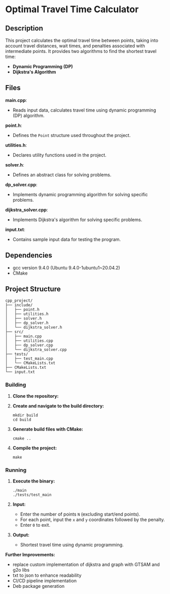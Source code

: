 # Optimal Travel Time Calculator

## Description

This project calculates the optimal travel time between points, taking into account travel distances, wait times, and penalties associated with intermediate points. It provides two algorithms to find the shortest travel time:

- **Dynamic Programming (DP)**
- **Dijkstra's Algorithm**

## Files

**main.cpp**:
- Reads input data, calculates travel time using dynamic programming (DP) algorithm.

**point.h**:
- Defines the `Point` structure used throughout the project.

**utilities.h**:
- Declares utility functions used in the project.

**solver.h**:
- Defines an abstract class for solving problems.

**dp_solver.cpp**:
- Implements dynamic programming algorithm for solving specific problems.

**dijkstra_solver.cpp**:
- Implements Dijkstra's algorithm for solving specific problems.

**input.txt**:
- Contains sample input data for testing the program.

## Dependencies

- gcc version 9.4.0 (Ubuntu 9.4.0-1ubuntu1~20.04.2) 
- CMake

## Project Structure
```
cpp_project/
├── include/
│   ├── point.h
│   ├── utilities.h
│   ├── solver.h
│   ├── dp_solver.h
│   └── dijkstra_solver.h
├── src/
│   ├── main.cpp
│   ├── utilities.cpp
│   ├── dp_solver.cpp
│   └── dijkstra_solver.cpp
├── tests/
│   ├── test_main.cpp
│   └── CMakeLists.txt
├── CMakeLists.txt
└── input.txt
```
### Building

1. **Clone the repository:**


2. **Create and navigate to the build directory:**
    ```
    mkdir build
    cd build
    ```

3. **Generate build files with CMake:**
    ```
    cmake ..
    ```

4. **Compile the project:**
    ```
    make
    ```
### Running

1. **Execute the binary:**
    ```
    ./main
    ./tests/test_main
    ```

2. **Input:**
   - Enter the number of points `N` (excluding start/end points).
   - For each point, input the `x` and `y` coordinates followed by the penalty.
   - Enter `0` to exit.

3. **Output:**
   - Shortest travel time using dynamic programming.

**Further Improvements:**
- replace custom implementation of dijkstra and graph with GTSAM and g2o libs 
- txt to json to enhance readability
- CI/CD pipeline implementation
- Deb package generation
    
